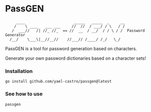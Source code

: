 # PassGEN
```
     ____                      _____   _____  _     __
    /    \ ____   ___ ___     //  //  / ___/ / \   / /
   /  ___//   /| //_ //_  == //  __  / __/  / / \ / /  Password Generator  
  /__/    \___\|__//__//    //___// /____/ /_/   \_/

```
PassGEN is a tool for password generation based on characters.

Generate your own password dictionaries based on a character sets!

### Installation
```shell
go install github.com/yael-castro/passgen@latest
```

### See how to use
```shell
passgen 
```